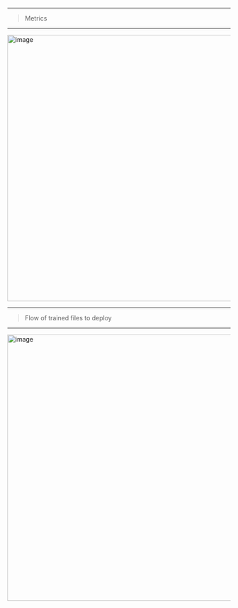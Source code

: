 -------------------------------------------------------------------------------------
> Metrics
-------------------------------------------------------------------------------------

<img width="600" alt="image" src="https://github.com/user-attachments/assets/29ccedc8-200f-413a-a2e9-9bd65f970b59">


-------------------------------------------------------------------------------------
> Flow of trained files to deploy
-------------------------------------------------------------------------------------

<img width="600" alt="image" src="https://github.com/user-attachments/assets/e3a9981b-6d1d-4beb-aa08-8533f080fd3e">

